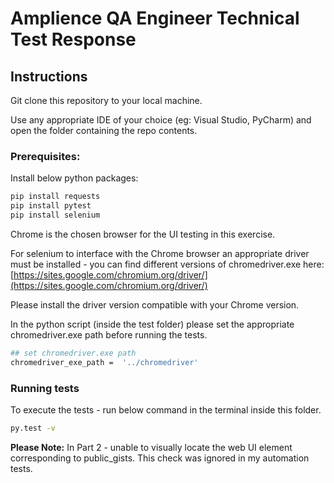 # Amplience QA Engineer Technical Test Response

## Instructions

Git clone this repository to your local machine. 

Use any appropriate IDE of your choice (eg: Visual Studio, PyCharm) and open the folder containing the repo contents.

### **Prerequisites:**

Install below python packages:

```bash
pip install requests 
pip install pytest 
pip install selenium
```

Chrome is the chosen browser for the UI testing in this exercise. 

For selenium to interface with the Chrome browser an appropriate driver must be installed - you can find different versions of chromedriver.exe here: [https://sites.google.com/chromium.org/driver/](https://sites.google.com/chromium.org/driver/)

Please install the driver version compatible with your Chrome version.

In the python script (inside the test folder) please set the appropriate chromedriver.exe path before running the tests.

```bash
## set chromedriver.exe path
chromedriver_exe_path =  '../chromedriver'
```

### Running tests

To execute the tests - run below command in the terminal inside this folder.

```bash
py.test -v
```

**Please Note:** In Part 2 - unable to visually locate the web UI element corresponding to public_gists. This check was ignored in my automation tests.
